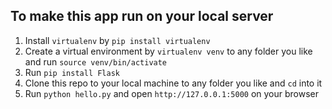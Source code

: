 ## To make this app run on your local server
1. Install `virtualenv` by `pip install virtualenv`
2. Create a virtual environment by `virtualenv venv` to any folder you like and run `source venv/bin/activate`
3. Run `pip install Flask`
4. Clone this repo to your local machine to any folder you like and `cd` into it
5. Run `python hello.py` and open `http://127.0.0.1:5000` on your browser